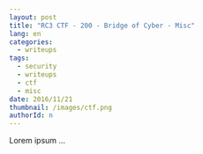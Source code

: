 ```yaml
---
layout: post
title: "RC3 CTF - 200 - Bridge of Cyber - Misc"
lang: en
categories:
  - writeups
tags:
  - security
  - writeups
  - ctf
  - misc
date: 2016/11/21
thumbnail: /images/ctf.png
authorId: n
---
```

Lorem ipsum ...
